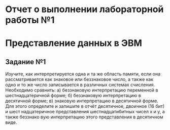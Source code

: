 # Отчет о выполнении лабораторной работы №1
# Представление данных в ЭВМ

## Задание №1
Изучите, как интерпретируется одна и та же область памяти, если
она рассматривается как знаковое или беззнаковое число, а также как одно и то
же число записывается в различных системах счисления.
  Необходимо сравнить:
а) беззнаковую интерпретацию переменной в шестнадцатеричной форме;
б) беззнаковую интерпретацию в десятичной форме;
в) знаковую интерпретацию в десятичной форме.
Для этого определите и запишите в отчёт десятичное, двоичное (16 бит) и шест
надцатеричное представления шестнадцатибитных чисел x и y, а также беззнако
вую интерпретацию этого представления в десятичном виде.
